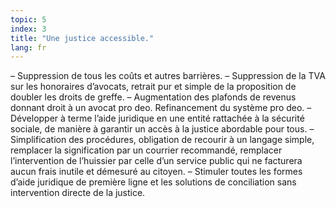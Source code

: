 ```yaml
---
topic: 5
index: 3
title: "Une justice accessible."
lang: fr
---
```

– Suppression de tous les coûts et autres barrières.
– Suppression de la TVA sur les honoraires d’avocats, retrait pur et simple de
la proposition de doubler les droits de greffe.
– Augmentation des plafonds de revenus donnant droit à un avocat pro deo.
Refinancement du système pro deo.
– Développer à terme l’aide juridique en une entité rattachée à la sécurité
sociale, de manière à garantir un accès à la justice abordable pour tous.
– Simplification des procédures, obligation de recourir à un langage simple,
remplacer la signification par un courrier recommandé, remplacer
l’intervention de l’huissier par celle d’un service public qui ne facturera
aucun frais inutile et démesuré au citoyen.
– Stimuler toutes les formes d’aide juridique de première ligne et les
solutions de conciliation sans intervention directe de la justice.
